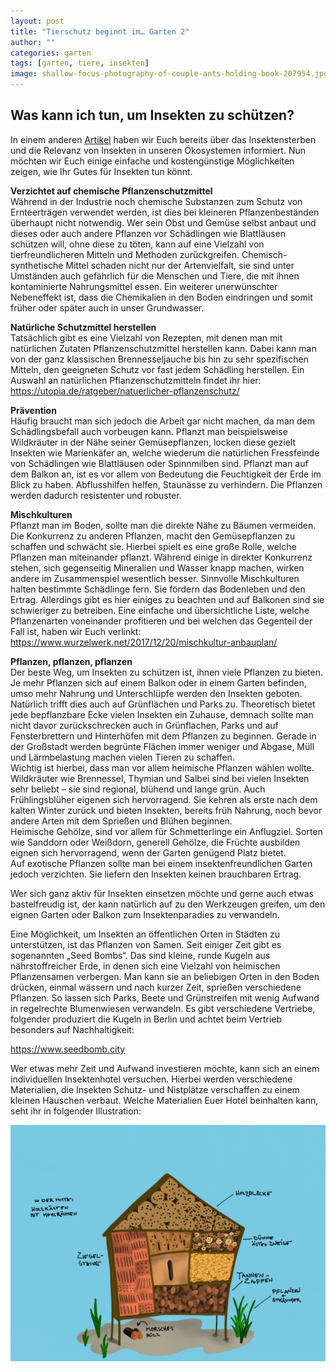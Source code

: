 ```yaml
---
layout: post
title: "Tierschutz beginnt im… Garten 2"
author: ""
categories: garten
tags: [garten, tiere, insekten]
image: shallow-focus-photography-of-couple-ants-holding-book-207954.jpg
---
```



## Was kann ich tun, um Insekten zu schützen?

In einem anderen <a href="https://innotier.github.io/TierschutzBeginntZuhause/garten/garten-1.html">Artikel</a> haben wir Euch bereits über das Insektensterben und die Relevanz von Insekten in unseren Ökosystemen informiert. Nun möchten wir Euch einige einfache und kostengünstige Möglichkeiten zeigen, wie Ihr Gutes für Insekten tun könnt.

**Verzichtet auf chemische Pflanzenschutzmittel**<br/>Während in der Industrie noch chemische Substanzen zum Schutz von Ernteerträgen verwendet werden, ist dies bei kleineren Pflanzenbeständen überhaupt nicht notwendig. Wer sein Obst und Gemüse selbst anbaut und dieses oder auch andere Pflanzen vor Schädlingen wie Blattläusen schützen will, ohne diese zu töten, kann auf eine Vielzahl von tierfreundlicheren Mitteln und Methoden zurückgreifen.
Chemisch-synthetische Mittel schaden nicht nur der Artenvielfalt, sie sind unter Umständen auch gefährlich für die Menschen und Tiere, die mit ihnen kontaminierte Nahrungsmittel essen. Ein weiterer unerwünschter Nebeneffekt ist, dass die Chemikalien in den Boden eindringen und somit früher oder später auch in unser Grundwasser.

**Natürliche Schutzmittel herstellen**<br/>Tatsächlich gibt es eine Vielzahl von Rezepten, mit denen man mit natürlichen Zutaten Pflanzenschutzmittel herstellen kann. Dabei kann man von der ganz klassischen Brennesseljauche bis hin zu sehr spezifischen Mitteln, den geeigneten Schutz vor fast jedem Schädling herstellen. Ein Auswahl an natürlichen Pflanzenschutzmitteln findet ihr hier:
<https://utopia.de/ratgeber/natuerlicher-pflanzenschutz/>

**Prävention**<br/>Häufig braucht man sich jedoch die Arbeit gar nicht machen, da man dem Schädlingsbefall auch vorbeugen kann. Pflanzt man beispielsweise Wildkräuter in der Nähe seiner Gemüsepflanzen, locken diese gezielt Insekten wie Marienkäfer an, welche wiederum die natürlichen Fressfeinde von Schädlingen wie Blattläusen oder Spinnmilben sind. 
Pflanzt man auf dem Balkon an, ist es vor allem von Bedeutung die Feuchtigkeit der Erde im Blick zu haben. Abflusshilfen helfen, Staunässe zu verhindern. Die Pflanzen werden dadurch resistenter und robuster.

**Mischkulturen**<br/>Pflanzt man im Boden, sollte man die direkte Nähe zu Bäumen vermeiden. Die Konkurrenz zu anderen Pflanzen, macht den Gemüsepflanzen zu schaffen und schwächt sie. Hierbei spielt es eine große Rolle, welche Pflanzen man miteinander pflanzt. Während einige in direkter Konkurrenz stehen, sich gegenseitig Mineralien und Wasser knapp machen, wirken andere im Zusammenspiel wesentlich besser. Sinnvolle Mischkulturen halten bestimmte Schädlinge fern. Sie fördern das Bodenleben und den Ertrag. Allerdings gibt es hier einiges zu beachten und auf Balkonen sind sie schwieriger zu betreiben. Eine einfache und übersichtliche Liste, welche Pflanzenarten voneinander profitieren und bei welchen das Gegenteil der Fall ist, haben wir Euch verlinkt:
<https://www.wurzelwerk.net/2017/12/20/mischkultur-anbauplan/>

**Pflanzen, pflanzen, pflanzen**<br/>Der beste Weg, um Insekten zu schützen ist, ihnen viele Pflanzen zu bieten. Je mehr Pflanzen sich auf einem Balkon oder in einem Garten befinden, umso mehr Nahrung und Unterschlüpfe werden den Insekten geboten. Natürlich trifft dies auch auf Grünflächen und Parks zu. Theoretisch bietet jede bepflanzbare Ecke vielen Insekten ein Zuhause, demnach sollte man nicht davor zurückschrecken auch in Grünflachen, Parks und auf Fensterbrettern und Hinterhöfen mit dem Pflanzen zu beginnen. Gerade in der Großstadt werden begrünte Flächen immer weniger und Abgase, Müll und Lärmbelastung machen vielen Tieren zu schaffen.
<br/>Wichtig ist hierbei, dass man vor allem heimische Pflanzen wählen wollte. Wildkräuter wie Brennessel, Thymian und Salbei sind bei vielen Insekten sehr beliebt – sie sind regional, blühend und lange grün. Auch Frühlingsblüher eigenen sich hervorragend. Sie kehren als erste nach dem kalten Winter zurück und bieten Insekten, bereits früh Nahrung, noch bevor andere Arten mit dem Sprießen und Blühen beginnen.
<br/>Heimische Gehölze, sind vor allem für Schmetterlinge ein Anflugziel. Sorten wie Sanddorn oder Weißdorn, generell Gehölze, die Früchte ausbilden eignen sich hervorragend, wenn der Garten genügend Platz bietet.
<br/>Auf exotische Pflanzen sollte man bei einem insektenfreundlichen Garten jedoch verzichten. Sie liefern den Insekten keinen brauchbaren Ertrag.

Wer sich ganz aktiv für Insekten einsetzen möchte und gerne auch etwas bastelfreudig ist, der kann natürlich auf zu den Werkzeugen greifen, um den eignen Garten oder Balkon zum Insektenparadies zu verwandeln.

Eine Möglichkeit, um Insekten an öffentlichen Orten in Städten zu unterstützen, ist das Pflanzen von Samen. Seit einiger Zeit gibt es sogenannten „Seed Bombs“. Das sind kleine, runde Kugeln aus nährstoffreicher Erde, in denen sich eine Vielzahl von heimischen Pflanzensamen verbergen. Man kann sie an beliebigen Orten in den Boden drücken, einmal wässern und nach kurzer Zeit, sprießen verschiedene Pflanzen. So lassen sich Parks, Beete und Grünstreifen mit wenig Aufwand in regelrechte Blumenwiesen verwandeln. Es gibt verschiedene Vertriebe, folgender produziert die Kugeln in Berlin und achtet beim Vertrieb besonders auf Nachhaltigkeit:

<https://www.seedbomb.city>

Wer etwas mehr Zeit und Aufwand investieren möchte, kann sich an einem individuellen Insektenhotel versuchen. Hierbei werden verschiedene Materialien, die Insekten Schutz- und Nistplätze verschaffen zu einem kleinen Häuschen verbaut. Welche Materialien Euer Hotel beinhalten kann, seht ihr in folgender Illustration:

![](/assets/img/IMG_1159.png)



